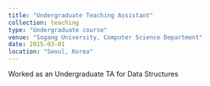 ```yaml
---
title: "Undergraduate Teaching Assistant"
collection: teaching
type: "Undergraduate course"
venue: "Sogang University, Computer Science Department"
date: 2015-03-01
location: "Seoul, Korea"
---
```


Worked as an Undergraduate TA for Data Structures
